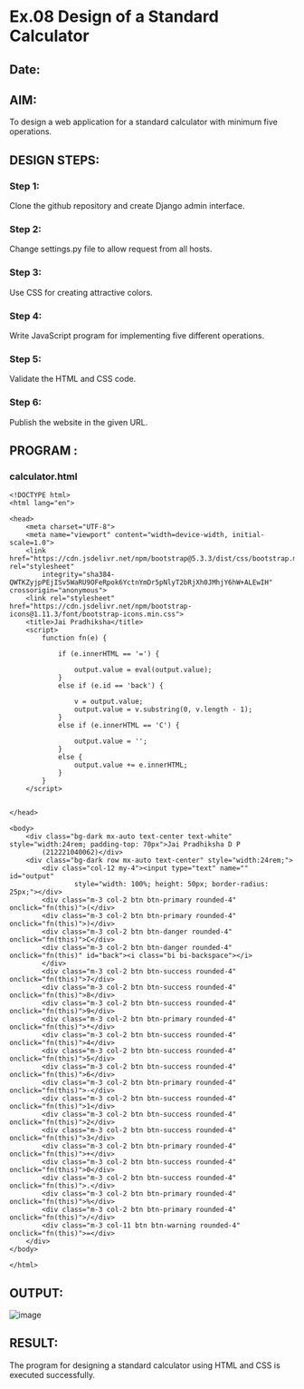 # Ex.08 Design of a Standard Calculator
## Date:

## AIM:
To design a web application for a standard calculator with minimum five operations.

## DESIGN STEPS:

### Step 1:
Clone the github repository and create Django admin interface.

### Step 2:
Change settings.py file to allow request from all hosts.

### Step 3:
Use CSS for creating attractive colors.

### Step 4:
Write JavaScript program for implementing five different operations.

### Step 5:
Validate the HTML and CSS code.

### Step 6:
Publish the website in the given URL.

## PROGRAM :
### calculator.html
```
<!DOCTYPE html>
<html lang="en">

<head>
    <meta charset="UTF-8">
    <meta name="viewport" content="width=device-width, initial-scale=1.0">
    <link href="https://cdn.jsdelivr.net/npm/bootstrap@5.3.3/dist/css/bootstrap.min.css" rel="stylesheet"
        integrity="sha384-QWTKZyjpPEjISv5WaRU9OFeRpok6YctnYmDr5pNlyT2bRjXh0JMhjY6hW+ALEwIH" crossorigin="anonymous">
    <link rel="stylesheet" href="https://cdn.jsdelivr.net/npm/bootstrap-icons@1.11.3/font/bootstrap-icons.min.css">
    <title>Jai Pradhiksha</title>
    <script>
        function fn(e) {

            if (e.innerHTML == '=') {

                output.value = eval(output.value);
            }
            else if (e.id == 'back') {

                v = output.value;
                output.value = v.substring(0, v.length - 1);
            }
            else if (e.innerHTML == 'C') {

                output.value = '';
            }
            else {
                output.value += e.innerHTML;
            }
        }
    </script>


</head>

<body>
    <div class="bg-dark mx-auto text-center text-white" style="width:24rem; padding-top: 70px">Jai Pradhiksha D P
        (212221040062)</div>
    <div class="bg-dark row mx-auto text-center" style="width:24rem;">
        <div class="col-12 my-4"><input type="text" name="" id="output"
                style="width: 100%; height: 50px; border-radius: 25px;"></div>
        <div class="m-3 col-2 btn btn-primary rounded-4" onclick="fn(this)">(</div>
        <div class="m-3 col-2 btn btn-primary rounded-4" onclick="fn(this)">)</div>
        <div class="m-3 col-2 btn btn-danger rounded-4" onclick="fn(this)">C</div>
        <div class="m-3 col-2 btn btn-danger rounded-4" onclick="fn(this)" id="back"><i class="bi bi-backspace"></i>
        </div>
        <div class="m-3 col-2 btn btn-success rounded-4" onclick="fn(this)">7</div>
        <div class="m-3 col-2 btn btn-success rounded-4" onclick="fn(this)">8</div>
        <div class="m-3 col-2 btn btn-success rounded-4" onclick="fn(this)">9</div>
        <div class="m-3 col-2 btn btn-primary rounded-4" onclick="fn(this)">*</div>
        <div class="m-3 col-2 btn btn-success rounded-4" onclick="fn(this)">4</div>
        <div class="m-3 col-2 btn btn-success rounded-4" onclick="fn(this)">5</div>
        <div class="m-3 col-2 btn btn-success rounded-4" onclick="fn(this)">6</div>
        <div class="m-3 col-2 btn btn-primary rounded-4" onclick="fn(this)">-</div>
        <div class="m-3 col-2 btn btn-success rounded-4" onclick="fn(this)">1</div>
        <div class="m-3 col-2 btn btn-success rounded-4" onclick="fn(this)">2</div>
        <div class="m-3 col-2 btn btn-success rounded-4" onclick="fn(this)">3</div>
        <div class="m-3 col-2 btn btn-primary rounded-4" onclick="fn(this)">+</div>
        <div class="m-3 col-2 btn btn-success rounded-4" onclick="fn(this)">0</div>
        <div class="m-3 col-2 btn btn-success rounded-4" onclick="fn(this)">.</div>
        <div class="m-3 col-2 btn btn-primary rounded-4" onclick="fn(this)">%</div>
        <div class="m-3 col-2 btn btn-primary rounded-4" onclick="fn(this)">/</div>
        <div class="m-3 col-11 btn btn-warning rounded-4" onclick="fn(this)">=</div>
    </div>
</body>

</html>
```
## OUTPUT:
![image](https://github.com/Jai-Pradhiksha/Calculator/assets/100289733/14188a60-83ec-4583-86e5-f0a4b67fc365)

## RESULT:
The program for designing a standard calculator using HTML and CSS is executed successfully.
